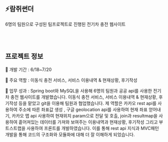 ## ⚡람쥐썬더

6명의 팀원으로 구성된 팀프로젝트로 진행된 전기차 충전 웹사이트

<br><br/>
## 프로젝트 정보
📌 개발 기간 : 6/18~7/20

📌 주요 역할 : 이동식 충전 서비스, 서비스 이용내역 & 현재상황, 후기작성

📌 업무 성과 :
Spring boot와 MySQL을 사용해 6명의 팀원과  공공 api를 사용한 전기차 충전 웹사이트를 개발했습니다.
이동식 충전 서비스, 서비스 이용내역 & 현재상황, 후기작성 등을 맡았고 git을 이용해 팀원과 협업했습니다. 
제 역할은 카카오 rest api를 사용하여 주소에 따른 좌표값 생성 , 구글 geolocation api를 사용하여 현재 좌표 얻어내기,  카카오 맵 api 사용하여 현재위치 param으로 전달 및 호출,  join과 resultmap을 사용하여 흩어져있는 데이터를 가져와 보여주는 이용내역과 현재상황, 후기작성 그리고 부트스트랩을 사용하여 프론트를 개발하였습니다. 
이를 통해 rest api 지식과 MVC패턴 개발을 통해 코드의 구조화와 모듈화에 대해 더 잘 이해하게 되었습니다.
